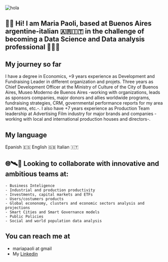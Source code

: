 ![hola](./hi.gif)

## 👋🏽 Hi! I am Maria Paoli, based at Buenos Aires argentine-italian 🇦🇷🇮🇹 in the challenge of becoming a Data Science and Data analysis professional 👩🏻‍🚀 

## My journey so far<br>
I have a degree in Economics, +9 years experience as Development and Fundraising Leader in different organization and projets. Three years as Chief Development Officer at the Ministry of Culture of the City of Buenos Aires, Museo Moderno de Buenos Aires -working with organizations, leads as sponsors companies, major donors and allies worldwide programs, fundraising strategies, CRM, governmental performance reports for my area and teams, etc.-.
I also have +7 years experience as Production Team leadership at Advertising Film industry for major brands and companies -working with local and international production houses and directors-.
  
## My language <br>
Epanish 🇪🇸 English 🇬🇧 Italian 🇮🇹 

## 🌐🛰💎 Looking to collaborate with innovative and ambitious teams at: <br>
    - Business Inteligence
    - Industrial and production productivity
    - Investments, capital markets and ETFs
    - Users/costumers products
    - Global econonomy, clusters and economic sectors analysis and projections 
    - Smart Cities and Smart Governance models
    - Public Policies
    - Social and world population data analysis
## You can reach me at

* mariapaoli at gmail
* My [Linkedin](https://www.linkedin.com/in/mariapaoli)
